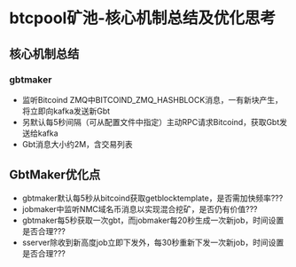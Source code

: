 # btcpool矿池-核心机制总结及优化思考

## 核心机制总结

### gbtmaker

* 监听Bitcoind ZMQ中BITCOIND_ZMQ_HASHBLOCK消息，一有新块产生，将立即向kafka发送新Gbt
* 另默认每5秒间隔（可从配置文件中指定）主动RPC请求Bitcoind，获取Gbt发送给kafka
* Gbt消息大小约2M，含交易列表

## GbtMaker优化点

* gbtmaker默认每5秒从bitcoind获取getblocktemplate，是否需加快频率???
* jobmaker中监听NMC域名币消息以实现混合挖矿，是否仍有价值???
* gbtmaker每5秒获取一次gbt，而jobmaker每20秒生成一次新job，时间设置是否合理???
* sserver除收到新高度job立即下发外，每30秒重新下发一次新job，时间设置是否合理???

